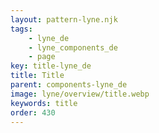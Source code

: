 ```yaml
---
layout: pattern-lyne.njk
tags: 
    - lyne_de
    - lyne_components_de
    - page
key: title-lyne_de
title: Title
parent: components-lyne_de
image: lyne/overview/title.webp
keywords: title
order: 430
---
```

